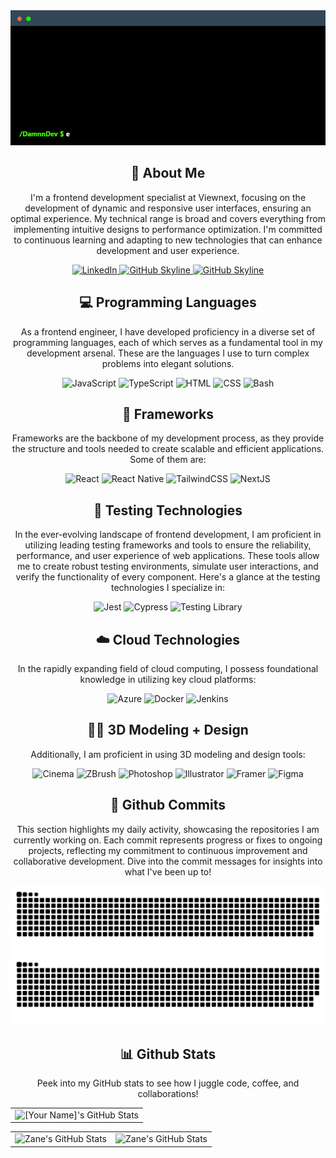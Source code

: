 <div align="center">
    <img src="/terminal_01.gif" />
</div>

<div align="center">
    <h2>🚀 About Me</h2>
    <p>I'm a frontend development specialist at Viewnext, focusing on the development of dynamic and responsive user interfaces, ensuring an optimal experience. 
      My technical range is broad and covers everything from implementing intuitive designs to performance optimization.
    I'm committed to continuous learning and adapting to new technologies that can enhance development and user experience.</p>
    <a href="https://www.linkedin.com/in/damianlopezdev">
        <img src="https://img.shields.io/badge/DamianDev-0077B5?style=for-the-badge&logo=linkedin&logoColor=white" alt="LinkedIn"/>
    </a>
    <a href="https://github.com/Damnndev" target="_blank">
        <img src="https://img.shields.io/badge/View%20on%20GitHub-%5E548E.svg?&style=for-the-badge&logo=github&logoColor=white" alt="GitHub Skyline"/>
    </a>
    <a href="mailto:damianlopezdev@proton.me" target="_blank">
        <img src="https://img.shields.io/badge/Email-6D4AFF.svg?&style=for-the-badge&logo=protonmail&logoColor=white" alt="GitHub Skyline"/>
    </a>
</div>

<div align="center">
    <h2 align="center" class="section-heading">💻 Programming Languages</h2>
    <p>As a frontend engineer, I have developed proficiency in a diverse set of programming languages, each of which serves as a fundamental tool in my development arsenal. These are the languages ​​I use to turn complex problems into elegant solutions.</p>
    <img src="https://img.shields.io/badge/JavaScript-F7DF1E?style=for-the-badge&logo=javascript&logoColor=black" alt="JavaScript"/>
    <img src="https://img.shields.io/badge/TypeScript-3178C6?style=for-the-badge&logo=typescript&logoColor=white" alt="TypeScript"/>
    <img src="https://img.shields.io/badge/HTML-E34F26?style=for-the-badge&logo=HTML5&logoColor=white" alt="HTML"/>
    <img src="https://img.shields.io/badge/CSS-1572B6?style=for-the-badge&logo=css3&logoColor=white" alt="CSS"/>
    <img src="https://img.shields.io/badge/Bash-4EAA25?style=for-the-badge&logo=gnu-bash&logoColor=white" alt="Bash"/>
</div>

<div align="center">
  <h2 align="center" class="section-heading">🔧 Frameworks</h2>
  <p>Frameworks are the backbone of my development process, as they provide the structure and tools needed to create scalable and efficient applications. Some of them are:</p>
  <img src="https://img.shields.io/badge/React-20232A?style=for-the-badge&logo=react&logoColor=61DAFB" alt="React"/>
  <img src="https://img.shields.io/badge/React%20Native-61DAFB?style=for-the-badge&logo=react&logoColor=white" alt="React Native"/>
  <img src="https://img.shields.io/badge/TailwindCSS-06B6D4?style=for-the-badge&logo=tailwindcss&logoColor=white" alt="TailwindCSS"/>
  <img src="https://img.shields.io/badge/Next.js-000000?style=for-the-badge&logo=nextdotjs&logoColor=white" alt="NextJS"/>
</div>


<div align="center">
  <h2 align="center" class="section-heading">🧪 Testing Technologies</h2>
  <p>In the ever-evolving landscape of frontend development, I am proficient in utilizing leading testing frameworks and tools to ensure the reliability, performance, and user experience of web applications. These tools allow me to create robust testing environments, simulate user interactions, and verify the functionality of every component. Here's a glance at the testing technologies I specialize in:</p>
  <img src="https://img.shields.io/badge/Jest-C21325?style=for-the-badge&logo=jest&logoColor=white" alt="Jest" />
  <img src="https://img.shields.io/badge/Cypress-69D3A7?style=for-the-badge&logo=cypress&logoColor=white" alt="Cypress"/>
  <img src="https://img.shields.io/badge/Testing%20Library-E33332?style=for-the-badge&logo=testinglibrary&logoColor=white" alt="Testing Library"/>
</div>


<div align="center">
  <h2 align="center" class="section-heading">☁️ Cloud Technologies</h2>
  <p>In the rapidly expanding field of cloud computing, I possess foundational knowledge in utilizing key cloud platforms:</p>
  <img src="https://img.shields.io/badge/Azure-0089D6?style=for-the-badge&logo=microsoftazure&logoColor=white" alt="Azure"/>
  <img src="https://img.shields.io/badge/Docker-2496ED?style=for-the-badge&logo=docker&logoColor=white" alt="Docker"/>
  <img src="https://img.shields.io/badge/Jenkins-D24939?style=for-the-badge&logo=jenkins&logoColor=white" alt="Jenkins"/>
</div>

<div align="center">
  <h2 align="center" class="section-heading">👨‍🎨 3D Modeling + Design</h2>
  <p>Additionally, I am proficient in using 3D modeling and design tools:</p>
  <img src="https://img.shields.io/badge/Cinema%204D-011A6A?style=for-the-badge&logo=cinema4d&logoColor=white" alt="Cinema"/>
  <img src="https://img.shields.io/badge/ZBrush-5491F1?style=for-the-badge" alt="ZBrush"/>
  <img src="https://img.shields.io/badge/Photoshop-31A8FF?style=for-the-badge&logo=adobephotoshop&logoColor=white" alt="Photoshop"/>
  <img src="https://img.shields.io/badge/Illustrator-FF9A00?style=for-the-badge&logo=adobeillustrator&logoColor=white" alt="Illustrator"/>
  <img src="https://img.shields.io/badge/Framer%20Motion-0055FF?style=for-the-badge&logo=framer&logoColor=white" alt="Framer"/>
  <img src="https://img.shields.io/badge/Figma-F24E1E?style=for-the-badge&logo=figma&logoColor=white" alt="Figma"/>
</div>

<div align="center">
  <h2>🚀 Github Commits</h2>
    <p>This section highlights my daily activity, showcasing the repositories I am currently working on. Each commit represents progress or fixes to ongoing projects, reflecting my commitment to continuous improvement and collaborative development. Dive into the commit messages for insights into what I've been up to!</p>
  <img src="https://raw.githubusercontent.com/Damnndev/Damnndev/output/github-contribution-grid-snake-dark.svg#gh-dark-mode-only" alt="GitHub Contribution Grid Snake Animation Dark Mode"/>
  <img src="https://raw.githubusercontent.com/Damnndev/Damnndev/output/github-contribution-grid-snake.svg#gh-light-mode-only" alt="GitHub Contribution Grid Snake Animation Light Mode"/>
</div>

<div align="center">
<h2 align="center" class="section-heading"> 📊 Github Stats</h2>
<p>Peek into my GitHub stats to see how I juggle code, coffee, and collaborations!</p>
 <table align="center" width="100%" height="100%" >
    <tr>
       <td> <img src="https://github-profile-summary-cards.vercel.app/api/cards/profile-details?username=Damnndev&theme=github_dark" alt="[Your Name]'s GitHub Stats"/></td>    
    </tr>
 </table>

 <table align="center" width="100%" height="100%" >
    <tr>
        <td><img style="border: none;" src="https://github-profile-summary-cards.vercel.app/api/cards/repos-per-language?username=Damnndev&theme=github_dark" alt="Zane's GitHub Stats"/></td>
        <td><img style="border: none;" src="https://github-profile-summary-cards.vercel.app/api/cards/most-commit-language?username=Damnndev&theme=github_dark" alt="Zane's GitHub Stats"/></td>
    </tr>
 </table>
</div>
